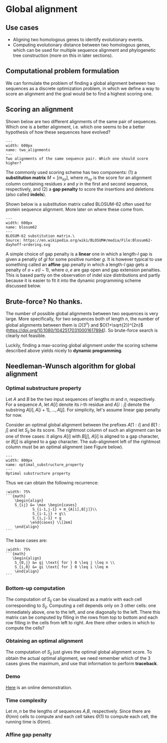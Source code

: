 # Global alignment 

## Use cases

- Aligning two homologous genes to identify evolutionary events. 
- Computing evolutionary distance between two homologous genes, which can be used for multiple sequence alignment and phylogenetic tree construction (more on this in later sections).

## Computational problem formulation
We can formulate the problem  of finding a global alignment between two sequences as a discrete optimization problem, in which we define a way to score an alignment and the goal would be to find a highest scoring one. 

## Scoring an alignment

Shown below are two different alignments of the same pair of sequences. 
Which one is a better alignment, i.e. which one seems to be a better hypothesis of how these sequences have evolved?

```{figure} ./images/two_alignments.svg
---
width: 600px
name: two_alignments
---
Two alignments of the same sequence pair. Which one should score higher?
```

The commonly used scoring scheme has two components:  (1) a **substitution matrix** $M = [m_{xy}]$, where $m_{xy}$ is the score for an alignment column containing residues $x$ and $y$ in the first and second sequence, respectively, and (2) a **gap penalty** to score the insertions and deletions (also called **indels**). 

Shown below is a substitution matrix called BLOSUM-62 often used for protein sequence alignment. 
More later on where these come from.
```{figure} ./images/960px-Blosum62-dayhoff-ordering.svg.png
---
width: 600px
name: blosum62
---
BLOSUM-62 substitution matrix.\
Source: https://en.wikipedia.org/wiki/BLOSUM#/media/File:Blosum62-dayhoff-ordering.svg
```

A simple choice of gap penalty is a **linear** one in which a length-$l$ gap is given a penatly of $gl$ for some positive number $g$.  It is however typical to use something called an **affine** gap penalty in which a length-$l$ gap gets a penalty of $o + e (l-1)$, where $o,e$ are gap open and gap extension penalties.  This is based partly on the observation of  indel size distributions and partly because it is easier to fit it into the dynamic programming scheme discussed below.

## Brute-force? No thanks.
The number of possible global alignments between two sequences is very large.
More specifically, for two sequences both of length $n$, the number of global alignments between them is $\Omega(3^n)$ and $O(1+\sqrt{2})^{2n}$ (https://doi.org/10.1080/10425170310001617894). So brute-force search is clearly not feasible. 

Luckily, finding a max-scoring global alignment under the scoring scheme described above yields nicely to **dynamic programming**. 

## Needleman-Wunsch algorithm for global alignment


### Optimal substructure property
Let $A$ and $B$ be the two input sequences of lengths $m$ and $n$, respectively. For a sequence $A$, let $A[i]$ denote its $i$-th residue and $A[i:j]$ denote the substring $A[i], A[i+1],\ldots, A[j]$. For simplicity, let's assume linear gap penalty for now.

Consider an optimal global alignment between the prefixes $A[1:i]$ and $B[1:j]$ and let $S_{ij}$ be its score. 
The rightmost column of such an alignment can be one of three cases: it aligns $A[i]$ with $B[j]$, $A[i]$ is aligned to a gap character, or $B[j]$ is aligned to a gap character. The sub-alignment left of the rightmost column must be an optimal alignment (see Figure below).

```{figure} ./images/optimal_substructure_property.svg
---
width: 800px
name: optimal_substructure_property
---
Optimal substructure property
```
 
Thus we can obtain the following recurrence:
````{card}
:width: 75%
```{math}
    \begin{align}
    S_{ij} &= \max \begin{cases}
            S_{i-1,j-1} + m_{A[i],B[j]}\\
            S_{i-1,j} + g\\
            S_{i,j-1} + g
           \end{cases} \\[2em]
    \end{align}
```

````
The base cases are:
````{card}
:width: 75%
```{math}
   \begin{align}
    S_{0,j} &= gj \text{ for } 0 \leq j \leq n \\
    S_{i,0} &= gi \text{ for } 0 \leq i \leq m 
    \end{align}
```
````

### Bottom-up computation
The computation of $S_{ij}$ can be visualized as a matrix with each cell corresponding to $S_{ij}$. Computing a cell depends only on 3 other cells: one immediately above, one to the left, and one diagonally to the left. There this matrix can be computed by filling in the rows from top to bottom and each row filling in the cells from left to right. Are there other orders in which to compute the cells?


### Obtaining an optimal alignment
The computation of $S_{ij}$ just gives the optimal global alignment score. To obtain the actual optimal alignment, we need remember which of the 3 cases gives the maximum, and use that information to perform  **traceback**.

### Demo

[Here](https://rna.informatik.uni-freiburg.de/Teaching/index.jsp?toolName=Needleman-Wunsch) is an online demonstration.


### Time complexity
Let $m,n$ be the lengths of sequences $A$,$B$, respectively. Since there are $\Theta(mn)$ cells to compute and each cell takes $\Theta(1)$ to compute each cell, the running time is $\Theta(mn)$.


### Affine gap penalty 


